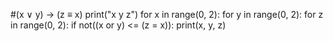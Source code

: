 #(x ∨ y) → (z ≡ x)
print("x y z")
for x in range(0, 2):
    for y in range(0, 2):
        for z in range(0, 2):
            if not((x or y) <= (z = x)):
                print(x, y, z)
